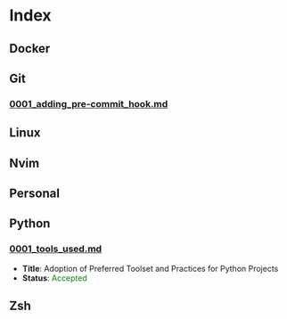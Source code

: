 # Index
## Docker
## Git
### [0001_adding_pre-commit_hook.md](git/0001_adding_pre-commit_hook.md)
## Linux
## Nvim
## Personal
## Python
### [0001_tools_used.md](python/0001_tools_used.md)
* **Title**: Adoption of Preferred Toolset and Practices for Python Projects
* **Status**: <span style="color:green">Accepted</span>
## Zsh
